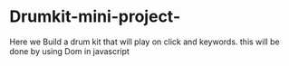 # Drumkit-mini-project-
Here we Build a drum kit that will play on click and keywords. this will be done by using Dom in javascript
